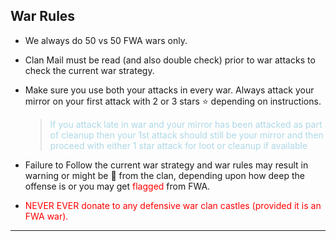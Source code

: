 ## War Rules

- We always do 50 vs 50 FWA wars only.
- Clan Mail must be read (and also double check) prior to war attacks to check the current war strategy.
- Make sure you use both your attacks in every war. Always attack your mirror on your first attack with 2 or 3 stars :star: depending on instructions.
    > <span style="color: lightblue;">If you attack late in war and your mirror has been attacked as part of cleanup then your 1st attack should still be your mirror and then proceed with either 1 star attack for loot or cleanup if available</span>
- Failure to Follow the current war strategy and war rules may result in warning or might be :sandal: from the clan, depending upon how deep the offense is or you may get <span style="color: red; font-style: bold;">flagged</span> from FWA.

- <span style="color: red;">NEVER EVER donate to any defensive war clan castles (provided it is an FWA war).</span>

---
